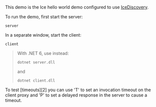 This demo is the Ice hello world demo configured to use [IceDiscovery][1].

To run the demo, first start the server:
```
server
```
In a separate window, start the client:
```
client
```

> With .NET 6, use instead:
> ```
> dotnet server.dll
> ```
> and
> ```
> dotnet client.dll
> ```

To test [timeouts][2] you can use 'T' to set an invocation timeout on the
client proxy and 'P' to set a delayed response in the server to cause a
timeout.

[1]: https://doc.zeroc.com/ice/3.7/ice-plugins/icediscovery
[5]: https://doc.zeroc.com/ice/3.7/client-side-features/invocation-timeouts
